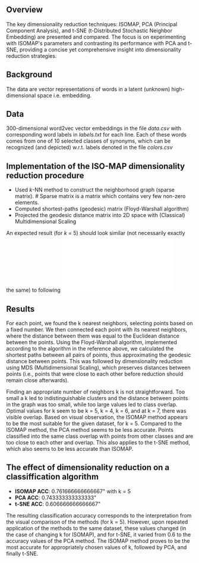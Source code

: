 
## Overview
The key dimensionality reduction techniques: ISOMAP, PCA (Principal Component Analysis), and t-SNE (t-Distributed Stochastic Neighbor Embedding) are presented and compared. The focus is on experimenting with ISOMAP's parameters and contrasting its performance with PCA and t-SNE, providing a concise yet comprehensive insight into dimensionality reduction strategies.

## Background

The data are vector representations of words in a latent (unknown) high-dimensional space i.e. embedding.

## Data
300-dimensional word2vec vector embeddings in the file *data.csv* with corresponding word labels in *labels.txt* for each line. Each of these words comes from one of 10 selected classes of synonyms, which can be recognized (and depicted) w.r.t. labels denoted in the file *colors.csv*

## Implementation of the ISO-MAP dimensionality reduction procedure
- Used *k*-NN method to construct the neighborhood graph (sparse matrix). # Sparse matrix is a matrix which contains very few non-zero elements. 
- Computed shortest-paths (geodesic) matrix (Floyd-Warshall algorithm)
- Projected the geodesic distance matrix into 2D space with (Classical) Multidimensional Scaling
  
An expected result (for *k* = 5) should look similar (not necessarily exactly the same) to following
![graph_iso](graph_iso.pdf)

## Results
For each point, we found the k nearest neighbors, selecting points based on a fixed number. We then connected each point with its nearest neighbors, where the distance between them was equal to the Euclidean distance between the points. Using the Floyd-Warshall algorithm, implemented according to the algorithm in the reference above, we calculated the shortest paths between all pairs of points, thus approximating the geodesic distance between points. This was followed by dimensionality reduction using MDS (Multidimensional Scaling), which preserves distances between points (i.e., points that were close to each other before reduction should remain close afterwards).

Finding an appropriate number of neighbors k is not straightforward. Too small a k led to indistinguishable clusters and the distance between points in the graph was too small, while too large values led to class overlap. Optimal values for k seem to be k = 5, k = 4, k = 6, and at k = 7, there was visible overlap.
Based on visual observation, the ISOMAP method appears to be the most suitable for the given dataset, for k = 5.
Compared to the ISOMAP method, the PCA method seems to be less accurate. Points classified into the same class overlap with points from other classes and are too close to each other and overlap. This also applies to the t-SNE method, which also seems to be less accurate than ISOMAP.

## The effect of dimensionality reduction on a classiffication algorithm

- **ISOMAP ACC**: 0.761666666666667" with k = 5
- **PCA ACC**: 0.743333333333333"
- **t-SNE ACC**: 0.606666666666667"

The resulting classification accuracy corresponds to the interpretation from the visual comparison of the methods (for k = 5). However, upon repeated application of the methods to the same dataset, these values changed (in the case of changing k for ISOMAP), and for t-SNE, it varied from 0.6 to the accuracy values of the PCA method. The ISOMAP method proves to be the most accurate for appropriately chosen values of k, followed by PCA, and finally t-SNE.
